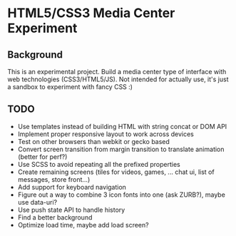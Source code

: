 # HTML5/CSS3 Media Center Experiment

## Background

This is an experimental project. Build a media center type of interface with web technologies (CSS3/HTML5/JS). Not intended for actually use, it's just a sandbox to experiment with fancy CSS :)

## TODO

* Use templates instead of building HTML with string concat or DOM API
* Implement proper responsive layout to work across devices
* Test on other browsers than webkit or gecko based
* Convert screen transition from margin transition to translate animation (better for perf?)
* Use SCSS to avoid repeating all the prefixed properties
* Create remaining screens (tiles for videos, games, ... chat ui, list of messages, store front...)
* Add support for keyboard navigation
* Figure out a way to combine 3 icon fonts into one (ask ZURB?), maybe use data-uri?
* Use push state API to handle history
* Find a better background
* Optimize load time, maybe add load screen?
